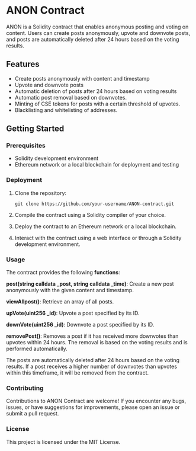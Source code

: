 # ANON Contract

ANON is a Solidity contract that enables anonymous posting and voting on content. Users can create posts anonymously, upvote and downvote posts, and posts are automatically deleted after 24 hours based on the voting results.

## Features

- Create posts anonymously with content and timestamp
- Upvote and downvote posts
- Automatic deletion of posts after 24 hours based on voting results
- Automatic post removal based on downvotes.
- Minting of CSE tokens for posts with a certain threshold of upvotes.
- Blacklisting and whitelisting of addresses.

## Getting Started

### Prerequisites

- Solidity development environment
- Ethereum network or a local blockchain for deployment and testing

### Deployment

1. Clone the repository:

   ```shell
   git clone https://github.com/your-username/ANON-contract.git
    ```

2. Compile the contract using a Solidity compiler of your choice.

3. Deploy the contract to an Ethereum network or a local blockchain.

4. Interact with the contract using a web interface or through a Solidity development environment.

### Usage

The contract provides the following **functions**:

**post(string calldata _post, string calldata _time)**: Create a new post anonymously with the given content and timestamp.

**viewAllpost()**: Retrieve an array of all posts.

**upVote(uint256 _id)**: Upvote a post specified by its ID.

**downVote(uint256 _id)**: Downvote a post specified by its ID.

**removePost()**: Removes a post if it has received more downvotes than upvotes within 24 hours. The removal is based on the voting results and is performed automatically.


The posts are automatically deleted after 24 hours based on the voting results. If a post receives a higher number of downvotes than upvotes within this timeframe, it will be removed from the contract.

### Contributing

Contributions to ANON Contract are welcome! If you encounter any bugs, issues, or have suggestions for improvements, please open an issue or submit a pull request.

### License

This project is licensed under the MIT License.
